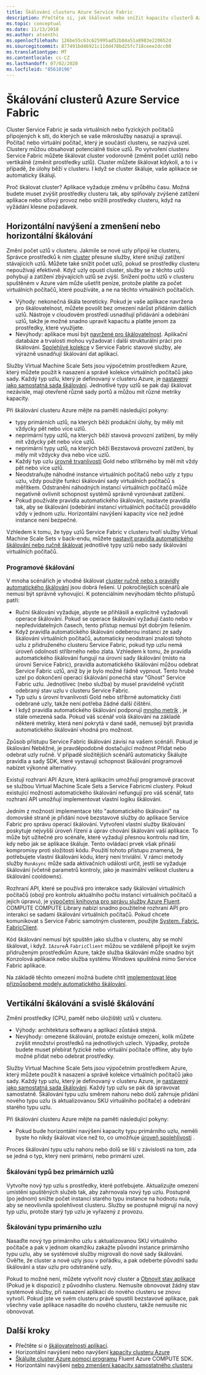 ```yaml
---
title: Škálování clusteru Azure Service Fabric
description: Přečtěte si, jak škálovat nebo snížit kapacitu clusterů Azure Service Fabric. V případě změny požadavků aplikace může Service Fabric clustery.
ms.topic: conceptual
ms.date: 11/13/2018
ms.author: atsenthi
ms.openlocfilehash: 126be55c63c625995ad52b84a51a8983e220652d
ms.sourcegitcommit: 877491bd46921c11dd478bd25fc718ceee2dcc08
ms.translationtype: MT
ms.contentlocale: cs-CZ
ms.lasthandoff: 07/02/2020
ms.locfileid: "85610196"
---
```

# <a name="scaling-azure-service-fabric-clusters"></a>Škálování clusterů Azure Service Fabric
Cluster Service Fabric je sada virtuálních nebo fyzických počítačů připojených k síti, do kterých se vaše mikroslužby nasazují a spravují. Počítač nebo virtuální počítač, který je součástí clusteru, se nazývá uzel. Clustery můžou obsahovat potenciálně tisíce uzlů. Po vytvoření clusteru Service Fabric můžete škálovat cluster vodorovně (změnit počet uzlů) nebo vertikálně (změnit prostředky uzlů).  Cluster můžete škálovat kdykoli, a to i v případě, že úlohy běží v clusteru.  I když se cluster škáluje, vaše aplikace se automaticky škálují.

Proč škálovat cluster? Aplikace vyžaduje změnu v průběhu času.  Možná budete muset zvýšit prostředky clusteru tak, aby splňovaly zvýšené zatížení aplikace nebo síťový provoz nebo snížili prostředky clusteru, když na vyžádání klesne požadavek.

## <a name="scaling-in-and-out-or-horizontal-scaling"></a>Horizontální navýšení a zmenšení nebo horizontální škálování
Změní počet uzlů v clusteru.  Jakmile se nové uzly připojí ke clusteru, Správce prostředků k nim [cluster](service-fabric-cluster-resource-manager-introduction.md) přesune služby, které snižují zatížení stávajících uzlů.  Můžete také snížit počet uzlů, pokud se prostředky clusteru nepoužívají efektivně.  Když uzly opustí cluster, služby se z těchto uzlů pohybují a zatížení zbývajících uzlů se zvýší.  Snížení počtu uzlů v clusteru spuštěném v Azure vám může ušetřit peníze, protože platíte za počet virtuálních počítačů, které používáte, a ne na těchto virtuálních počítačích.  

- Výhody: nekonečná škála teoreticky.  Pokud je vaše aplikace navržena pro škálovatelnost, můžete povolit bez omezení nárůst přidáním dalších uzlů.  Nástroje v cloudovém prostředí usnadňují přidávání a odebírání uzlů, takže je možné snadno upravit kapacitu a platíte jenom za prostředky, které využijete.  
- Nevýhody: aplikace musí být [navržené pro škálovatelnost](service-fabric-concepts-scalability.md).  Aplikační databáze a trvalosti mohou vyžadovat i další strukturální práci pro škálování.  [Spolehlivé kolekce](service-fabric-reliable-services-reliable-collections.md) v Service Fabric stavové služby, ale výrazně usnadňují škálování dat aplikací.

Služby Virtual Machine Scale Sets jsou výpočetním prostředkem Azure, který můžete použít k nasazení a správě kolekce virtuálních počítačů jako sady. Každý typ uzlu, který je definovaný v clusteru Azure, je [nastavený jako samostatná sada škálování](service-fabric-cluster-nodetypes.md). Jednotlivé typy uzlů se pak dají škálovat nezávisle, mají otevřené různé sady portů a můžou mít různé metriky kapacity. 

Při škálování clusteru Azure mějte na paměti následující pokyny:
- typy primárních uzlů, na kterých běží produkční úlohy, by měly mít vždycky pět nebo více uzlů.
- neprimární typy uzlů, na kterých běží stavová provozní zatížení, by měly mít vždycky pět nebo více uzlů.
- neprimární typy uzlů, na kterých běží Bezstavová provozní zatížení, by měly mít vždycky dva nebo více uzlů.
- Každý typ uzlu [úrovně trvanlivosti](service-fabric-cluster-capacity.md#durability-characteristics-of-the-cluster) Gold nebo stříbrného by měl mít vždy pět nebo více uzlů.
- Neodstraňujte náhodné instance virtuálních počítačů nebo uzly z typu uzlu, vždy použijte funkci škálování sady virtuálních počítačů s měřítkem. Odstranění náhodných instancí virtuálních počítačů může negativně ovlivnit schopnost systémů správně vyrovnávat zatížení.
- Pokud používáte pravidla automatického škálování, nastavte pravidla tak, aby se škálování (odebírání instancí virtuálních počítačů) provádělo vždy v jednom uzlu. Horizontální navýšení kapacity více než jedné instance není bezpečné.

Vzhledem k tomu, že typy uzlů Service Fabric v clusteru tvoří služby Virtual Machine Scale Sets v back-endu, můžete [nastavit pravidla automatického škálování nebo ručně škálovat](service-fabric-cluster-scale-in-out.md) jednotlivé typy uzlů nebo sady škálování virtuálních počítačů.

### <a name="programmatic-scaling"></a>Programové škálování
V mnoha scénářích je vhodné škálovat [cluster ručně nebo s pravidly automatického škálování](service-fabric-cluster-scale-in-out.md) jsou dobrá řešení. U pokročilejších scénářů ale nemusí být správně vyhovující. K potenciálním nevýhodám těchto přístupů patří:

- Ruční škálování vyžaduje, abyste se přihlásili a explicitně vyžadovali operace škálování. Pokud se operace škálování vyžadují často nebo v nepředvídatelných časech, tento přístup nemusí být dobrým řešením.
- Když pravidla automatického škálování odeberou instanci ze sady škálování virtuálních počítačů, automaticky neodstraní znalosti tohoto uzlu z přidruženého clusteru Service Fabric, pokud typ uzlu nemá úroveň odolnosti stříbrného nebo zlata. Vzhledem k tomu, že pravidla automatického škálování fungují na úrovni sady škálování (místo na úrovni Service Fabric), pravidla automatického škálování můžou odebrat Service Fabric uzlů, aniž by je bylo možné řádně vypnout. Tento hrubé uzel po dokončení operací škálování ponechá stav "Ghost" Service Fabric uzlu. Jednotlivec (nebo služba) by musel pravidelně vyčistit odebraný stav uzlu v clusteru Service Fabric.
- Typ uzlu s úrovní trvanlivosti Gold nebo stříbrné automaticky čistí odebrané uzly, takže není potřeba žádné další čištění.
- I když pravidla automatického škálování podporují [mnoho metrik](../azure-monitor/platform/autoscale-common-metrics.md) , je stále omezená sada. Pokud váš scénář volá škálování na základě některé metriky, která není pokrytá v dané sadě, nemusejí být pravidla automatického škálování vhodná pro možnost.

Způsob přístupu Service Fabric škálování závisí na vašem scénáři. Pokud je škálování Neběžné, je pravděpodobně dostačující možnost Přidat nebo odebrat uzly ručně. V případě složitějších scénářů automaticky Škálujte pravidla a sady SDK, které vystavují schopnost škálování programově nabízet výkonné alternativy.

Existují rozhraní API Azure, která aplikacím umožňují programově pracovat se službou Virtual Machine Scale Sets a Service Fabricmi clustery. Pokud existující možnosti automatického škálování nefungují pro váš scénář, tato rozhraní API umožňují implementovat vlastní logiku škálování. 

Jedním z možností implementace této "automatického škálování" na domovské straně je přidání nové bezstavové služby do aplikace Service Fabric pro správu operací škálování. Vytvoření vlastní služby škálování poskytuje nejvyšší úroveň řízení a úprav chování škálování vaší aplikace. To může být užitečné pro scénáře, které vyžadují přesnou kontrolu nad tím, kdy nebo jak se aplikace škáluje. Tento ovládací prvek však přináší kompromisy proti složitosti kódu. Použití tohoto přístupu znamená, že potřebujete vlastní škálování kódu, který není triviální. V rámci metody služby `RunAsync` může sada aktivačních událostí určit, jestli se vyžaduje škálování (včetně parametrů kontroly, jako je maximální velikost clusteru a škálování cooldowns).   

Rozhraní API, které se používá pro interakce sady škálování virtuálních počítačů (obojí pro kontrolu aktuálního počtu instancí virtuálních počítačů a jejich úpravu), je [výpočetní knihovna pro správu služby Azure Fluent](https://www.nuget.org/packages/Microsoft.Azure.Management.Compute.Fluent/). COMPUTE COMPUTE Library nabízí snadno použitelné rozhraní API pro interakci se sadami škálování virtuálních počítačů.  Pokud chcete komunikovat s Service Fabric samotným clusterem, použijte [System. Fabric. FabricClient](/dotnet/api/system.fabric.fabricclient).

Kód škálování nemusí být spuštěn jako služba v clusteru, aby se mohl škálovat, i když. `IAzure`A `FabricClient` můžou se vzdáleně připojit ke svým přidruženým prostředkům Azure, takže služba škálování může snadno být Konzolová aplikace nebo služba systému Windows spuštěná mimo Service Fabric aplikace.

Na základě těchto omezení možná budete chtít [implementovat lépe přizpůsobené modely automatického škálování](service-fabric-cluster-programmatic-scaling.md).

## <a name="scaling-up-and-down-or-vertical-scaling"></a>Vertikální škálování a svislé škálování 
Změní prostředky (CPU, paměť nebo úložiště) uzlů v clusteru.
- Výhody: architektura softwaru a aplikací zůstává stejná.
- Nevýhody: omezené škálování, protože existuje omezení, kolik můžete zvýšit množství prostředků na jednotlivých uzlech. Výpadky, protože budete muset přebírat fyzické nebo virtuální počítače offline, aby bylo možné přidat nebo odebrat prostředky.

Služby Virtual Machine Scale Sets jsou výpočetním prostředkem Azure, který můžete použít k nasazení a správě kolekce virtuálních počítačů jako sady. Každý typ uzlu, který je definovaný v clusteru Azure, je [nastavený jako samostatná sada škálování](service-fabric-cluster-nodetypes.md). Každý typ uzlu se pak dá spravovat samostatně.  Škálování typu uzlu směrem nahoru nebo dolů zahrnuje přidání nového typu uzlu (s aktualizovanou SKU virtuálního počítače) a odebrání starého typu uzlu.

Při škálování clusteru Azure mějte na paměti následující pokyny:
- Pokud bude horizontální navýšení kapacity typu primárního uzlu, neměli byste ho nikdy škálovat více než to, co umožňuje [úroveň spolehlivosti](service-fabric-cluster-capacity.md#reliability-characteristics-of-the-cluster) .

Proces škálování typu uzlu nahoru nebo dolů se liší v závislosti na tom, zda se jedná o typ, který není primární, nebo primární uzel.

### <a name="scaling-non-primary-node-types"></a>Škálování typů bez primárních uzlů
Vytvořte nový typ uzlu s prostředky, které potřebujete.  Aktualizujte omezení umístění spuštěných služeb tak, aby zahrnovala nový typ uzlu.  Postupně (po jednom) snižte počet instancí starého typu instance na hodnotu nula, aby se neovlivnila spolehlivost clusteru.  Služby se postupně migrují na nový typ uzlu, protože starý typ uzlu je vyřazený z provozu.

### <a name="scaling-the-primary-node-type"></a>Škálování typu primárního uzlu
Nasaďte nový typ primárního uzlu s aktualizovanou SKU virtuálního počítače a pak v jednom okamžiku zakažte původní instance primárního typu uzlu, aby se systémové služby migrovali do nové sady škálování. Ověřte, že cluster a nové uzly jsou v pořádku, a pak odeberte původní sadu škálování a stav uzlu pro odstraněné uzly.

Pokud to možné není, můžete vytvořit nový cluster a [Obnovit stav aplikace](service-fabric-reliable-services-backup-restore.md) (Pokud je k dispozici) z původního clusteru. Nemusíte obnovovat žádný stav systémové služby, při nasazení aplikací do nového clusteru se znovu vytvoří. Pokud jste ve svém clusteru právě spustili bezstavové aplikace, pak všechny vaše aplikace nasadíte do nového clusteru, takže nemusíte nic obnovovat.

## <a name="next-steps"></a>Další kroky
* Přečtěte si o [škálovatelnosti aplikací](service-fabric-concepts-scalability.md).
* Horizontální navýšení nebo navýšení [kapacity clusteru Azure](service-fabric-tutorial-scale-cluster.md)
* [Škálujte cluster Azure pomocí programu](service-fabric-cluster-programmatic-scaling.md) Fluent Azure COMPUTE SDK.
* Horizontální navýšení [nebo zmenšení kapacity samostatného clusteru](service-fabric-cluster-windows-server-add-remove-nodes.md)

